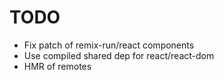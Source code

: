 # TODO

- Fix patch of remix-run/react components
- Use compiled shared dep for react/react-dom
- HMR of remotes